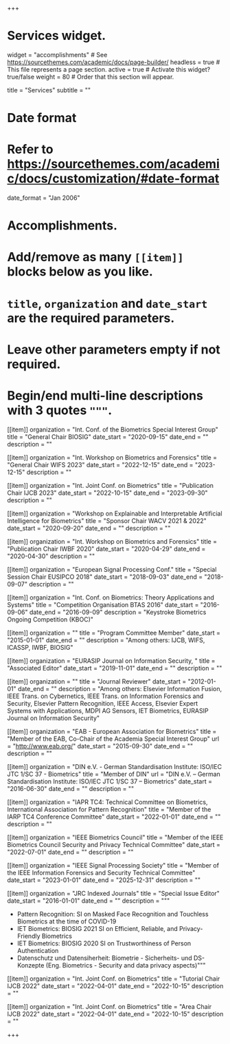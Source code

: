 +++
# Services widget.
widget = "accomplishments"  # See https://sourcethemes.com/academic/docs/page-builder/
headless = true  # This file represents a page section.
active = true  # Activate this widget? true/false
weight = 80  # Order that this section will appear.

title = "Services"
subtitle = ""

# Date format
#   Refer to https://sourcethemes.com/academic/docs/customization/#date-format
date_format = "Jan 2006"

# Accomplishments.
#   Add/remove as many `[[item]]` blocks below as you like.
#   `title`, `organization` and `date_start` are the required parameters.
#   Leave other parameters empty if not required.
#   Begin/end multi-line descriptions with 3 quotes `"""`.

[[item]]
  organization = "Int. Conf. of the Biometrics Special Interest Group"
  title = "General Chair BIOSIG"
  date_start = "2020-09-15"
  date_end = ""
  description = ""
  
[[item]]
  organization = "Int. Workshop on Biometrics and Forensics"
  title = "General Chair WIFS 2023"
  date_start = "2022-12-15"
  date_end = "2023-12-15"
  description = ""
  
[[item]]
  organization = "Int. Joint Conf. on Biometrics"
  title = "Publication Chair IJCB 2023"
  date_start = "2022-10-15"
  date_end = "2023-09-30"
  description = ""
  
[[item]]
  organization = "Workshop on Explainable and Interpretable Artificial Intelligence for Biometrics"
  title = "Sponsor Chair WACV 2021 & 2022"
  date_start = "2020-09-20"
  date_end = ""
  description = ""


[[item]]
  organization = "Int. Workshop on Biometrics and Forensics"
  title = "Publication Chair IWBF 2020"
  date_start = "2020-04-29"
  date_end = "2020-04-30"
  description = ""

[[item]]
  organization = "European Signal Processing Conf."
  title = "Special Session Chair EUSIPCO 2018"
  date_start = "2018-09-03"
  date_end = "2018-09-07"
  description = ""
  
[[item]]
  organization = "Int. Conf. on Biometrics: Theory Applications and Systems"
  title = "Competition Organisation BTAS 2016"
  date_start = "2016-09-06"
  date_end = "2016-09-09"
  description = "Keystroke Biometrics Ongoing Competition (KBOC)"

[[item]]
  organization = ""
  title = "Program Committee Member"
  date_start = "2015-01-01"
  date_end = ""
  description = "Among others: IJCB, WIFS, ICASSP, IWBF, BIOSIG"

[[item]]
  organization = "EURASIP Journal on Information Security, "
  title = "Associated Editor"
  date_start = "2019-11-01"
  date_end = ""
  description = ""
  
  [[item]]
  organization = ""
  title = "Journal Reviewer"
  date_start = "2012-01-01"
  date_end = ""
  description = "Among others: Elsevier Information Fusion, IEEE Trans. on Cybernetics, IEEE Trans. on Information Forensics and Security, Elsevier Pattern Recognition, IEEE Access, Elsevier Expert Systems with Applications, MDPI AG Sensors, IET Biometrics, EURASIP Journal on Information Security"

[[item]]
  organization = "EAB - European Association for Biometrics"
  title = "Member of the EAB, Co-Chair of the Academia Special Interest Group"
  url = "http://www.eab.org/"
  date_start = "2015-09-30"
  date_end = ""
  description = ""

[[item]]
  organization = "DIN e.V. - German Standardisation Institute: ISO/IEC JTC 1/SC 37 - Biometrics"
  title = "Member of DIN"
  url = "DIN e.V. – German Standardisation Institute: ISO/IEC JTC 1/SC 37 – Biometrics"
  date_start = "2016-06-30"
  date_end = ""
  description = ""
  
[[item]]
  organization = "IAPR TC4: Technical Committee on Biometrics, International Association for Pattern Recognition"
  title = "Member of the IARP TC4 Conference Committee"
  date_start = "2022-01-01"
  date_end = ""
  description = ""
  
[[item]]
  organization = "IEEE Biometrics Council"
  title = "Member of the IEEE Biometrics Council Security and Privacy Technical Committee"
  date_start = "2022-07-01"
  date_end = ""
  description = ""
 
[[item]]
  organization = "IEEE Signal Processing Society"
  title = "Member of the IEEE Information Forensics and Security Technical Committee"
  date_start = "2023-01-01"
  date_end = "2025-12-31"
  description = ""
  
[[item]]
  organization = "JRC Indexed Journals"
  title = "Special Issue Editor"
  date_start = "2016-01-01"
  date_end = ""
  description = """
  - Pattern Recognition: SI on Masked Face Recognition and Touchless Biometrics at the time of COVID-19
  - IET Biometrics: BIOSIG 2021 SI on Efficient, Reliable, and Privacy-Friendly Biometrics
  - IET Biometrics: BIOSIG 2020 SI on Trustworthiness of Person Authentication
  - Datenschutz und Datensiherheit: Biometrie - Sicherheits- und DS-Konzepte (Eng. Biometrics - Security and data privacy aspects)"""

[[item]]
  organization = "Int. Joint Conf. on Biometrics"
  title = "Tutorial Chair IJCB 2022"
  date_start = "2022-04-01"
  date_end = "2022-10-15"
  description = ""
  
[[item]]
  organization = "Int. Joint Conf. on Biometrics"
  title = "Area Chair IJCB 2022"
  date_start = "2022-04-01"
  date_end = "2022-10-15"
  description = ""
  

+++
